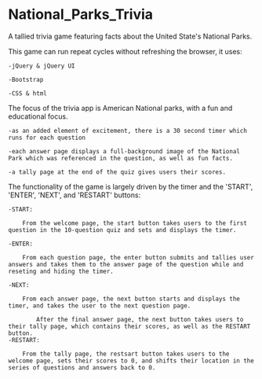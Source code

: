 # National_Parks_Trivia
A tallied trivia game featuring facts about the United State's National Parks.


This game can run repeat cycles without refreshing the browser, it uses:

    -jQuery & jQuery UI

    -Bootstrap

    -CSS & html


The focus of the trivia app is American National parks, with a fun and educational focus. 

    -as an added element of excitement, there is a 30 second timer which runs for each question

    -each answer page displays a full-background image of the National Park which was referenced in the question, as well as fun facts.

    -a tally page at the end of the quiz gives users their scores.


The functionality of the game is largely driven by the timer and the 'START', 'ENTER', 'NEXT', and 'RESTART' buttons:

    -START: 

        From the welcome page, the start button takes users to the first question in the 10-question quiz and sets and displays the timer.

    -ENTER:

        From each question page, the enter button submits and tallies user answers and takes them to the answer page of the question while and reseting and hiding the timer.
   
    -NEXT:

        From each answer page, the next button starts and displays the timer, and takes the user to the next question page.
        
            After the final answer page, the next button takes users to their tally page, which contains their scores, as well as the RESTART button.
    -RESTART: 
    
        From the tally page, the restsart button takes users to the welcome page, sets their scores to 0, and shifts their location in the series of questions and answers back to 0.


